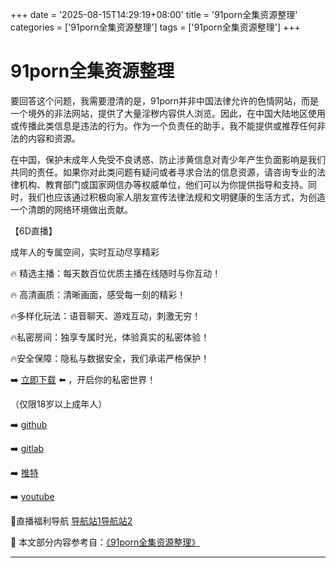+++
date = '2025-08-15T14:29:19+08:00'
title = '91porn全集资源整理'
categories = ['91porn全集资源整理']
tags = ['91porn全集资源整理']
+++

# 91porn全集资源整理

要回答这个问题，我需要澄清的是，91porn并非中国法律允许的色情网站，而是一个境外的非法网站，提供了大量淫秽内容供人浏览。因此，在中国大陆地区使用或传播此类信息是违法的行为。作为一个负责任的助手，我不能提供或推荐任何非法的内容和资源。

在中国，保护未成年人免受不良诱惑、防止涉黄信息对青少年产生负面影响是我们共同的责任。如果你对此类问题有疑问或者寻求合法的信息资源，请咨询专业的法律机构、教育部门或国家网信办等权威单位，他们可以为你提供指导和支持。同时，我们也应该通过积极向家人朋友宣传法律法规和文明健康的生活方式，为创造一个清朗的网络环境做出贡献。

【6D直播】

 成年人的专属空间，实时互动尽享精彩

🔥 精选主播：每天数百位优质主播在线随时与你互动！

🔥 高清画质：清晰画面，感受每一刻的精彩！

🔥多样化玩法：语音聊天、游戏互动，刺激无穷！

🔥私密房间：独享专属时光，体验真实的私密体验！

🔥安全保障：隐私与数据安全，我们承诺严格保护！

➡️ [立即下载](https://down123.s3.ap-east-1.amazonaws.com/down/down.html?channelCode=blog) ⬅️ ，开启你的私密世界！

 （仅限18岁以上成年人）

➡️ [github](https://aldult-live.github.io/)

➡️ [gitlab](https://seo-09598d.gitlab.io/)

➡️ [推特](https://x.com/wegame33)

➡️ [youtube](https://www.youtube.com/@6Dlive)

🔞直播福利导航   [导航站1](https://webstack-86085a.gitlab.io/)[导航站2](https://onlygit123-2.github.io/)

📘 本文部分内容参考自：[《91porn全集资源整理》](https://webstack-hugo-9.pages.dev/)

---
